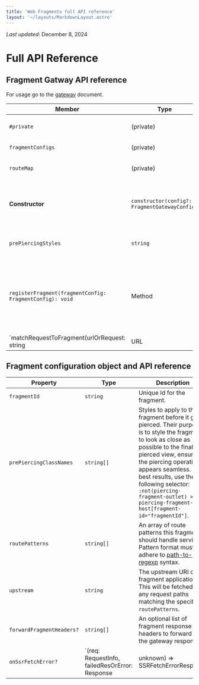 ```yaml
---
title: 'Web Fragments full API reference'
layout: '~/layouts/MarkdownLayout.astro'
---
```


_Last updated_: December 8, 2024

# Full API Reference

## Fragment Gatway API reference

For usage go to the [gateway](../documentation/gateway) document.


| Member                          | Type                                              | Description                                                                                                                                                                                                                                                |
|---------------------------------|---------------------------------------------------|------------------------------------------------------------------------------------------------------------------------------------------------------------------------------------------------------------------------------------------------------------|
| `#private`                      | (private)                                         | Internal private property (implementation details are hidden).                                                                                                                                                                                             |
| `fragmentConfigs`               | (private)                                         | Internal storage for fragment configurations.                                                                                                                                                                                                              |
| `routeMap`                      | (private)                                         | Internal mapping of routes for fragment handling.                                                                                                                                                                                                          |
| **Constructor**                 | `constructor(config?: FragmentGatewayConfig)`    | Initializes a new instance of the `FragmentGateway` class. Accepts an optional configuration object (`FragmentGatewayConfig`).                                                                                                                             |
| `prePiercingStyles`             | `string`                                         | Returns a string representing styles applied before piercing fragments.                                                                                                                                                                                    |
| `registerFragment(fragmentConfig: FragmentConfig): void` | Method                                             | Registers a fragment in the gateway worker for integration with the gateway worker. <br/> **Parameters:** <ul><li>`fragmentConfig`: Configuration object for the fragment.</li></ul>                                                                       |
| `matchRequestToFragment(urlOrRequest: string | URL | Request): FragmentConfig | null` | Method                                             | Matches an incoming request to a fragment configuration. <br/> **Parameters:** <ul><li>`urlOrRequest`: The URL or request to match against registered fragments.</li></ul> **Returns:** The matched `FragmentConfig` or `null` if no match is found.       |

## Fragment configuration object and API reference


| Property               | Type                                                                                              | Description                                                                                                                                                                                                                                                                                                                                         |
|------------------------|---------------------------------------------------------------------------------------------------|-----------------------------------------------------------------------------------------------------------------------------------------------------------------------------------------------------------------------------------------------------------------------------------------------------------------------------------------------------|
| `fragmentId`          | `string`                                                                                        | Unique Id for the fragment.                                                                                                                                                                                                                                                                                                                        |
| `prePiercingClassNames` | `string[]`                                                                                      | Styles to apply to the fragment before it gets pierced. Their purpose is to style the fragment to look as close as possible to the final pierced view, ensuring the piercing operation appears seamless. For best results, use the following selector: `:not(piercing-fragment-outlet) > piercing-fragment-host[fragment-id="fragmentId"]`.         |
| `routePatterns`        | `string[]`                                                                                      | An array of route patterns this fragment should handle serving. Pattern format must adhere to [path-to-regexp](https://github.com/pillarjs/path-to-regexp#parameters) syntax.                                                                                                                                                                      |
| `upstream`             | `string`                                                                                        | The upstream URI of the fragment application. This will be fetched for any request paths matching the specified `routePatterns`.                                                                                                                                                                                                                   |
| `forwardFragmentHeaders?` | `string[]`                                                                                   | An optional list of fragment response headers to forward to the gateway response.                                                                                                                                                                                                                                                                 |
| `onSsrFetchError?`     | `(req: RequestInfo, failedResOrError: Response | unknown) => SSRFetchErrorResponse | Promise<SSRFetchErrorResponse>` | A handler or fallback to apply when the fetch for a fragment SSR code fails. It allows the gateway to serve a fallback response instead of an error response from the server. <br/> **Parameters:** <ul><li>`req`: The request sent to the fragment.</li><li>`failedResOrError`: The failed response (4xx/5xx status) or the thrown error.</li></ul> **Returns:** The response to use for the document's SSR. |
